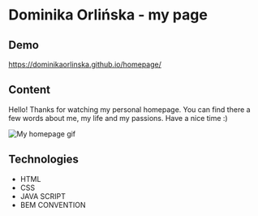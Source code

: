 # **Dominika Orlińska - my page**
## Demo
https://dominikaorlinska.github.io/homepage/
## Content
 Hello! Thanks for watching my personal homepage. You can find there a few words about me, my life and my passions. Have a nice time :)

![My homepage gif](images/Animation.gif)

## Technologies
- HTML
- CSS
- JAVA SCRIPT
- BEM CONVENTION


